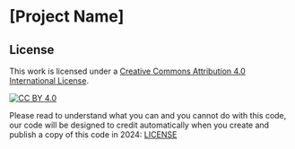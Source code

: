 # [Project Name]

## License

This work is licensed under a [Creative Commons Attribution 4.0 International License][cc-by].

[![CC BY 4.0][cc-by-shield]][cc-by]

[cc-by]: http://creativecommons.org/licenses/by/4.0/
[cc-by-shield]: https://img.shields.io/badge/License-CC%20BY%204.0-lightgrey.svg

Please read to understand what you can and you cannot do with this code, our code will be designed to credit automatically when you create and publish a copy of this code in 2024: [LICENSE](/./LICENSE)

